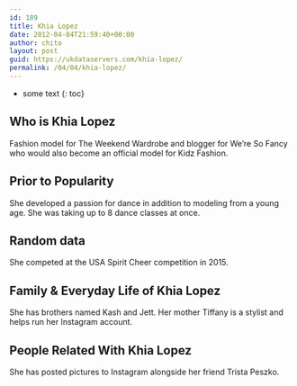 ```yaml
---
id: 189
title: Khia Lopez
date: 2012-04-04T21:59:40+00:00
author: chito
layout: post
guid: https://ukdataservers.com/khia-lopez/
permalink: /04/04/khia-lopez/
---
```


* some text
{: toc}


## Who is  Khia Lopez
                  
                  
                  
Fashion model for The Weekend Wardrobe and blogger for We&#8217;re So Fancy who would also become an official model for Kidz Fashion. 
                  
                
                
                
## Prior to Popularity 
                  
                  
                  
She developed a passion for dance in addition to modeling from a young age. She was taking up to 8 dance classes at once.
                  
                
                
                
## Random data 
                  
                  
                  
She competed at the USA Spirit Cheer competition in 2015.
                  
                
                
                
## Family & Everyday Life of Khia Lopez
                  
                  
                  
She has brothers named Kash and Jett. Her mother Tiffany is a stylist and helps run her Instagram account.
                  
                
                
                
## People Related With  Khia Lopez
                  
                  
                  
She has posted pictures to Instagram alongside her friend Trista Peszko.
                  
                
              
            
          
          
          
    
    
  
